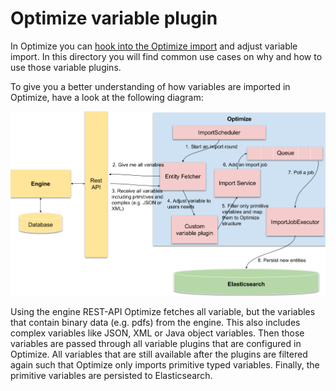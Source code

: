 # Optimize variable plugin

In Optimize you can [hook into the Optimize import](https://docs.camunda.org/optimize/latest/technical-guide/plugins/variable-import/) 
and adjust variable import. In this directory you will find common use cases on why and how to use
those variable plugins.

To give you a better understanding of how variables are imported in Optimize, 
have a look at the following diagram:

![Variable Import][1]

Using the engine REST-API Optimize fetches all variable, but the variables 
that contain binary data (e.g. pdfs) from the engine. This also includes complex 
variables like JSON, XML or Java object variables. Then those variables are 
passed through all variable plugins that are configured in Optimize. All variables 
that are still available after the plugins are filtered again such that Optimize
only imports primitive typed variables. Finally, the primitive variables are 
persisted to Elasticsearch.

[1]: ../docs/optimize-variable-import.png
